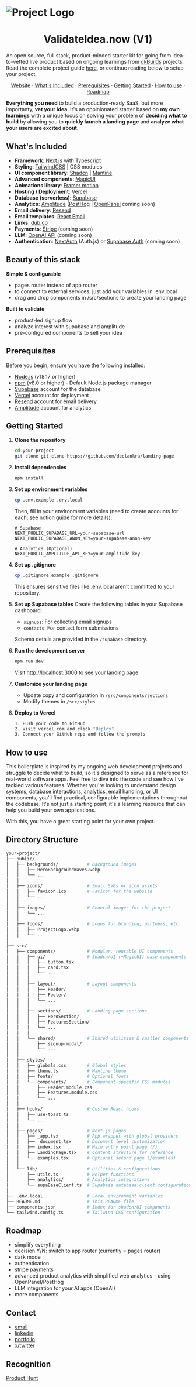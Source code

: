 # ![Project Logo](public/logos/ProjectLogo.webp)

<h1 align="center">ValidateIdea.now (V1)</h1>

An open source, full stack, product-minded starter kit for going from idea-to-vetted live product based on ongoing learnings from [dkBuilds](https://www.declankramper.me) projects. Read the complete project guide [here](https://www.notion.so/declankamper/validateidea-now-guide), or continue reading below to setup your project.

<p align="center">
  <a href="https://www.validateidea.now">Website</a> · 
  <a href="#whats-included">What's Included</a> · 
  <a href="#prerequisites">Prerequisites</a> · 
  <a href="#getting-started">Getting Started</a> · 
  <a href="#how-to-use">How to use</a> · 
  <a href="#roadmap">Roadmap</a>
</p>

**Everything you need** to build a production-ready SaaS, but more importanty, **vet your idea**. It's an oppinionated starter based on **my own learnings** with a unique focus on solving your problem of **deciding what to build** by allowing you to **quickly launch a landing page** and **analyze what your users are excited about**.


## What's Included

- **Framework**: [Next.js](https://nextjs.org/) with Typescript
- **Styling**: [TailwindCSS](https://tailwindcss.com/) | CSS modules
- **UI component library**: [Shadcn](https://ui.shadcn.com/)  | [Mantine](https://mantine.dev/)
- **Advanced components**: [MagicUI](https://magicui.design/)
- **Animations library**: [Framer motion](https://www.framer.com/)
- **Hosting / Deployment**: [Vercel](https://vercel.com/) 
- **Database (serverless)**: [Supabase](https://supabase.com/) 
- **Analytics**: [Amplitude](https://amplitude.com/) ([PostHog](https://posthog.com/) | [OpenPanel](https://openpanel.dev/) coming soon) 
- **Email delivery**: [Resend](https://resend.com/)
- **Email templates**: [React Email](https://react.email/)
- **Links**: [dub.co](http://dub.co) 
- **Payments**: [Stripe](https://stripe.com/) (coming soon)
- **LLM**: [OpenAI API](https://openai.com/api/) (coming soon)
- **Authentication**: [NextAuth](https://next-auth.js.org/) (Auth.js) or [Supabase Auth](https://supabase.com/docs/guides/auth) (coming soon)


## Beauty of this stack
**Simple & configurable** 
- pages router instead of app router
- to connect to external services, just add your variables in .env.local
- drag and drop components in /src/sections to create your landing page

**Built to validate** 
- product-led signup flow
- analyze interest with supabase and amplitude
- pre-configured components to sell your idea


## Prerequisites
Before you begin, ensure you have the following installed:
- [Node.js](https://nodejs.org/) (v18.17 or higher)
- [npm](https://www.npmjs.com/) (v8.0 or higher) - Default Node.js package manager
- [Supabase](https://supabase.com/) account for the database
- [Vercel](https://vercel.com/) account for deployment
- [Resend](https://resend.com/) account for email delivery
- [Amplitude](https://amplitude.com/) account for analytics


## Getting Started

1. **Clone the repository**
   ```bash
   cd your-project
   git clone git clone https://github.com/declankra/landing-page
   ```

2. **Install dependencies**
   ```bash
   npm install
   ```

3. **Set up environment variables**
   ```bash
   cp .env.example .env.local
   ```
   Then, fill in your environment variables (need to create accounts for each, see notion guide for more details):
   ```env
   # Supabase
   NEXT_PUBLIC_SUPABASE_URL=your-supabase-url
   NEXT_PUBLIC_SUPABASE_ANON_KEY=your-supabase-anon-key

   # Analytics (Optional)
   NEXT_PUBLIC_AMPLITUDE_API_KEY=your-amplitude-key
   ```

4. **Set up .gitignore**
   ```bash
   cp .gitignore.example .gitignore
   ```
   This ensures sensitive files like .env.local aren't committed to your repository.

5. **Set up Supabase tables**
   Create the following tables in your Supabase dashboard:
   - `signups`: For collecting email signups
   - `contacts`: For contact form submissions
   
   Schema details are provided in the `/supabase` directory.

6. **Run the development server**
   ```bash
   npm run dev
   ```
   Visit [http://localhost:3000](http://localhost:3000) to see your landing page.

7. **Customize your landing page**
   - Update copy and configuration in `/src/components/sections`
   - Modify themes in `/src/styles`

8. **Deploy to Vercel**
   ```bash
   1. Push your code to GitHub
   2. Visit vercel.com and click "Deploy"
   3. Connect your GitHub repo and follow the prompts
   ```

## How to use
This boilerplate is inspired by my ongoing web development projects and struggle to decide what to build, so it's designed to serve as a reference for real-world software apps. Feel free to dive into the code and see how I've tackled various features. Whether you're looking to understand design systems, database interactions, analytics, email handling, or UI components, you'll find practical, configurable implementations throughout the codebase. It's not just a starting point; it's a learning resource that can help you build your own applications.

With this, you have a great starting point for your own project.


## Directory Structure

```bash
your-project/        
├── public/                    
│   ├── backgrounds/           # Background images
│   │   ├── HeroBackgroundWaves.webp
│   │   └── ...
│   │
│   ├── icons/                 # Small SVGs or icon assets
│   │   ├── favicon.ico        # Favicon for the website
│   │   └── ...
│   │
│   ├── images/                # General images for the project
│   │   └── ...
│   │
│   ├── logos/                 # Logos for branding, partners, etc.
│   │   ├── ProjectLogo.webp
│   │   └── ...
│
├── src/                       
│   ├── components/            # Modular, reusable UI components
│   │   ├── ui/                # Shadcn/UI (+MagicUI) base components
│   │   │   ├── button.tsx     
│   │   │   ├── card.tsx       
│   │   │   └── ...
│   │   │
│   │   ├── layout/            # Layout components
│   │   │   ├── Header/        
│   │   │   ├── Footer/        
│   │   │   └── ...
│   │   │
│   │   ├── sections/          # Landing page sections
│   │   │   ├── HeroSection/   
│   │   │   ├── FeaturesSection/  
│   │   │   └── ...
│   │   │
│   │   └── shared/            # Shared utilities & smaller components
│   │       ├── signup-modal/  
│   │       └── ...
│   │
│   ├── styles/
│   │   ├── globals.css        # Global styles
│   │   ├── theme.ts           # Mantine theme
│   │   ├── fonts/             # Optional fonts
│   │   └── components/        # Component-specific CSS modules
│   │       ├── Header.module.css
│   │       ├── Features.module.css
│   │       └── ...
│   │
│   ├── hooks/                 # Custom React hooks
│   │   ├── use-toast.ts       
│   │   └── ...
│   │
│   ├── pages/                 # Next.js pages
│   │   ├── _app.tsx           # App wrapper with global providers
│   │   ├── _document.tsx      # Document level customization
│   │   ├── index.tsx          # Main entry point page (/)
│   │   ├── LandingPage.tsx    # Content structure for reference
│   │   └── examples.tsx       # Optional second page (/examples)
│   │
│   └── lib/                   # Utilities & configurations
│       ├── utils.ts           # Helper functions
│       ├── analytics/         # Analytics integrations
│       └── supaBaseClient.ts  # Supabase database client configuration
│
├── .env.local                 # Local environment variables
├── README.md                  # This README file
├── components.json            # Index for shadcn/UI components
└── tailwind.config.ts         # Tailwind CSS configuration
```

## Roadmap
- simplify everything
- decision Y/N: switch to app router (currently = pages router)
- dark mode
- authentication
- stripe payments
- advanced product analytics with simplified web analytics - using OpenPanel/PostHog
- LLM integration for your AI apps (OpenAI)
- more components

## Contact
- [email](mailto:declankramper@gmail.com)
- [linkedin](https://www.linkedin.com/in/declankramper/)
- [portfolio](https://www.declankramper.me)
- [x/twitter](https://x.com/asbestostrades)

## Recognition
[Product Hunt](https://www.producthunt.com/@declan_kramper)



